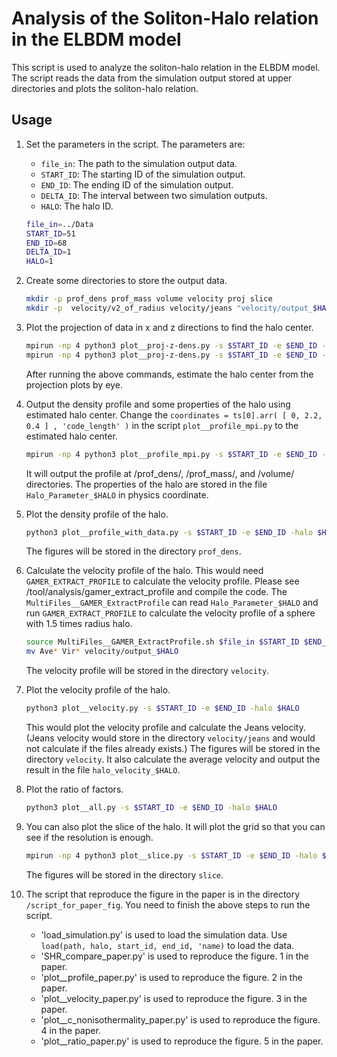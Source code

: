 # Analysis of the Soliton-Halo relation in the ELBDM model

This script is used to analyze the soliton-halo relation in the ELBDM model. The script reads the data from the simulation output stored at upper directories and plots the soliton-halo relation.

## Usage

1. Set the parameters in the script. The parameters are:
    - `file_in`: The path to the simulation output data.
    - `START_ID`: The starting ID of the simulation output.
    - `END_ID`: The ending ID of the simulation output.
    - `DELTA_ID`: The interval between two simulation outputs.
    - `HALO`: The halo ID.

    ```bash
    file_in=../Data
    START_ID=51
    END_ID=68
    DELTA_ID=1
    HALO=1
    ```

2. Create some directories to store the output data.
    ```bash
    mkdir -p prof_dens prof_mass volume velocity proj slice
    mkdir -p  velocity/v2_of_radius velocity/jeans "velocity/output_$HALO" 
    ```

3. Plot the projection of data in x and z directions to find the halo center.
    ```bash
    mpirun -np 4 python3 plot__proj-z-dens.py -s $START_ID -e $END_ID -halo $HALO -axis z
    mpirun -np 4 python3 plot__proj-z-dens.py -s $START_ID -e $END_ID -halo $HALO -axis x
    ```
    After running the above commands, estimate the halo center from the projection plots by eye.

4. Output the density profile and some properties of the halo using estimated halo center.
    Change the `coordinates = ts[0].arr( [ 0, 2.2, 0.4 ] , 'code_length' )`  in the script `plot__profile_mpi.py` to the estimated halo center.
    ```bash
    mpirun -np 4 python3 plot__profile_mpi.py -s $START_ID -e $END_ID -halo $HALO
    ```
    It will output the  profile at /prof_dens/, /prof_mass/, and /volume/ directories. The properties of the halo are stored in the file `Halo_Parameter_$HALO` in physics coordinate.

5. Plot the density profile of the halo.
    ```bash
    python3 plot__profile_with_data.py -s $START_ID -e $END_ID -halo $HALO
    ```
    The figures will be stored in the directory `prof_dens`.

6. Calculate the velocity profile of the halo.
    This would need `GAMER_EXTRACT_PROFILE` to calculate the velocity profile. Please see /tool/analysis/gamer_extract_profile and compile the code.
    The `MultiFiles__GAMER_ExtractProfile` can read `Halo_Parameter_$HALO` and run `GAMER_EXTRACT_PROFILE` to calculate the velocity profile of a sphere with 1.5 times radius halo.
    ```bash
    source MultiFiles__GAMER_ExtractProfile.sh $file_in $START_ID $END_ID $DELTA_ID $HALO
    mv Ave* Vir* velocity/output_$HALO
    ```
    The velocity profile will be stored in the directory `velocity`.

7. Plot the velocity profile of the halo.
    ```bash
    python3 plot__velocity.py -s $START_ID -e $END_ID -halo $HALO
    ```
    This would plot the velocity profile and calculate the Jeans velocity. (Jeans velocity would store in the directory `velocity/jeans` and would not calculate if the files already exists.) The figures will be stored in the directory `velocity`. It also calculate the average velocity and  output the result in the file `halo_velocity_$HALO`.

8. Plot the ratio of factors.
    ```bash
    python3 plot__all.py -s $START_ID -e $END_ID -halo $HALO
    ```

9. You can also plot the slice of the halo. It will plot the grid so that you can see if the resolution is enough.
    ```bash
    mpirun -np 4 python3 plot__slice.py -s $START_ID -e $END_ID -halo $HALO
    ```
    The figures will be stored in the directory `slice`.

10. The script that reproduce the figure in the paper is in the directory `/script_for_paper_fig`. You need to finish the above steps to run the script.
    - 'load_simulation.py' is used to load the simulation data. Use `load(path, halo, start_id, end_id, 'name)` to load the data.
    - 'SHR_compare_paper.py' is used to reproduce the figure. 1 in the paper.
    - 'plot__profile_paper.py' is used to reproduce the figure. 2 in the paper.
    - 'plot__velocity_paper.py' is used to reproduce the figure. 3 in the paper.
    - 'plot__c_nonisothermality_paper.py' is used to reproduce the figure. 4 in the paper.
    - 'plot__ratio_paper.py' is used to reproduce the figure. 5 in the paper.
